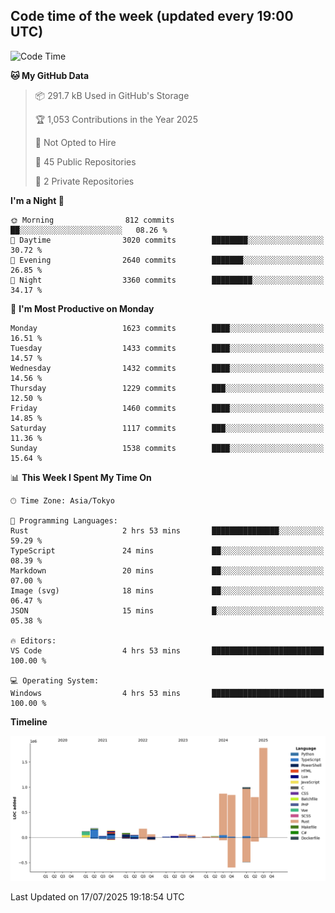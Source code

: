 ## Code time of the week (updated every 19:00 UTC)

<!--START_SECTION:waka-->
![Code Time](http://img.shields.io/badge/Code%20Time-5%2C150%20hrs%2043%20mins-blue)

**🐱 My GitHub Data** 

> 📦 291.7 kB Used in GitHub's Storage 
 > 
> 🏆 1,053 Contributions in the Year 2025
 > 
> 🚫 Not Opted to Hire
 > 
> 📜 45 Public Repositories 
 > 
> 🔑 2 Private Repositories 
 > 
**I'm a Night 🦉** 

```text
🌞 Morning                812 commits         ██░░░░░░░░░░░░░░░░░░░░░░░   08.26 % 
🌆 Daytime                3020 commits        ████████░░░░░░░░░░░░░░░░░   30.72 % 
🌃 Evening                2640 commits        ███████░░░░░░░░░░░░░░░░░░   26.85 % 
🌙 Night                  3360 commits        █████████░░░░░░░░░░░░░░░░   34.17 % 
```
📅 **I'm Most Productive on Monday** 

```text
Monday                   1623 commits        ████░░░░░░░░░░░░░░░░░░░░░   16.51 % 
Tuesday                  1433 commits        ████░░░░░░░░░░░░░░░░░░░░░   14.57 % 
Wednesday                1432 commits        ████░░░░░░░░░░░░░░░░░░░░░   14.56 % 
Thursday                 1229 commits        ███░░░░░░░░░░░░░░░░░░░░░░   12.50 % 
Friday                   1460 commits        ████░░░░░░░░░░░░░░░░░░░░░   14.85 % 
Saturday                 1117 commits        ███░░░░░░░░░░░░░░░░░░░░░░   11.36 % 
Sunday                   1538 commits        ████░░░░░░░░░░░░░░░░░░░░░   15.64 % 
```


📊 **This Week I Spent My Time On** 

```text
🕑︎ Time Zone: Asia/Tokyo

💬 Programming Languages: 
Rust                     2 hrs 53 mins       ███████████████░░░░░░░░░░   59.29 % 
TypeScript               24 mins             ██░░░░░░░░░░░░░░░░░░░░░░░   08.39 % 
Markdown                 20 mins             ██░░░░░░░░░░░░░░░░░░░░░░░   07.00 % 
Image (svg)              18 mins             ██░░░░░░░░░░░░░░░░░░░░░░░   06.47 % 
JSON                     15 mins             █░░░░░░░░░░░░░░░░░░░░░░░░   05.38 % 

🔥 Editors: 
VS Code                  4 hrs 53 mins       █████████████████████████   100.00 % 

💻 Operating System: 
Windows                  4 hrs 53 mins       █████████████████████████   100.00 % 
```

**Timeline**

![Lines of Code chart](https://raw.githubusercontent.com/SARDONYX-sard/SARDONYX-sard/main/assets/bar_graph.png)


 Last Updated on 17/07/2025 19:18:54 UTC
<!--END_SECTION:waka-->